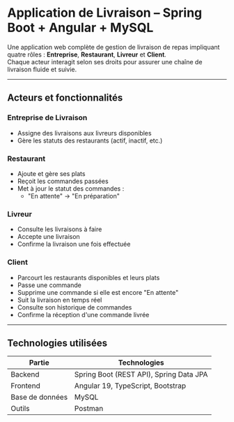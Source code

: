 #  Application de Livraison – Spring Boot + Angular + MySQL

Une application web complète de gestion de livraison de repas impliquant quatre rôles : **Entreprise**, **Restaurant**, **Livreur** et **Client**.  
Chaque acteur interagit selon ses droits pour assurer une chaîne de livraison fluide et suivie.

---

## Acteurs et fonctionnalités

###  Entreprise de Livraison
- Assigne des livraisons aux livreurs disponibles
- Gère les statuts des restaurants (actif, inactif, etc.)

###  Restaurant
- Ajoute et gère ses plats
- Reçoit les commandes passées
- Met à jour le statut des commandes :
  - "En attente" → "En préparation"

### Livreur
- Consulte les livraisons à faire
- Accepte une livraison
- Confirme la livraison une fois effectuée

### Client
- Parcourt les restaurants disponibles et leurs plats
- Passe une commande
- Supprime une commande si elle est encore "En attente"
- Suit la livraison en temps réel
- Consulte son historique de commandes
- Confirme la réception d'une commande livrée

---

##  Technologies utilisées

| Partie       | Technologies                            |
|--------------|------------------------------------------|
| Backend      | Spring Boot (REST API), Spring Data JPA|
| Frontend     | Angular 19, TypeScript, Bootstrap       |
| Base de données | MySQL                                |
| Outils        | Postman |



